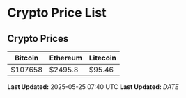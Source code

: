 # Crypto Price List

## Crypto Prices
| Bitcoin | Ethereum | Litecoin |
| ------- | -------- | -------- |
| $107658 | $2495.8 | $95.46 |
**Last Updated:** 2025-05-25 07:40 UTC
**Last Updated:** $DATE$
